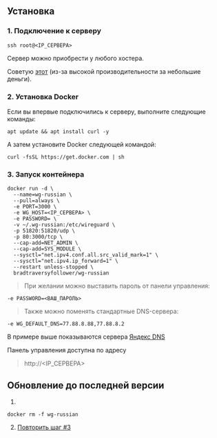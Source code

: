 ## Установка

### 1. Подключение к серверу
```
ssh root@<IP_СЕРВЕРА>
```

Сервер можно приобрести у любого хостера.

Советую [этот](https://hshp.host/?from=7102) (из-за высокой производительности за небольшие деньги).

### 2. Установка Docker

Если вы впервые подключились к серверу, выполните следующие команды:

```
apt update && apt install curl -y
```

А затем установите Docker следующей командой:

```
curl -fsSL https://get.docker.com | sh
```

### 3. Запуск контейнера

```
docker run -d \
  --name=wg-russian \
  --pull=always \
  -e PORT=3000 \
  -e WG_HOST=<IP_СЕРВЕРА> \
  -e PASSWORD= \
  -v ~/.wg-russian:/etc/wireguard \
  -p 51820:51820/udp \
  -p 80:3000/tcp \
  --cap-add=NET_ADMIN \
  --cap-add=SYS_MODULE \
  --sysctl="net.ipv4.conf.all.src_valid_mark=1" \
  --sysctl="net.ipv4.ip_forward=1" \
  --restart unless-stopped \
  bradtraversyfollower/wg-russian
```

> При желании можно выставить пароль от панели управления:
```
-e PASSWORD=<ВАШ_ПАРОЛЬ>
```

> Также можно поменять стандартные DNS-сервера:
```
-e WG_DEFAULT_DNS=77.88.8.88,77.88.8.2
```

В примере выше показываются сервера [Яндекс DNS](https://dns.yandex.ru/)

Панель управления доступна по адресу
> http://<IP_СЕРВЕРА>

## Обновление до последней версии

1.
```
docker rm -f wg-russian
```

2. [Повторить шаг #3](https://github.com/seniorvladislav/wg-russian/blob/main/README.md#3-%D0%B7%D0%B0%D0%BF%D1%83%D1%81%D0%BA-%D0%BA%D0%BE%D0%BD%D1%82%D0%B5%D0%B9%D0%BD%D0%B5%D1%80%D0%B0)
